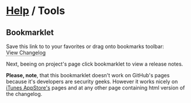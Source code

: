 [Help](..) / Tools
==================

Bookmarklet
-----------

Save this link to to your favorites or drag onto bookmarks toolbar:  
<a href="javascript:location.href='http://allmychanges.com/search/?q=' + encodeURIComponent(location.href)"
   style="text-decoration: none; border-bottom: 1px dotted;"
   onclick="return false">View Changelog</a>

Next, beeing on project's page click bookmarklet to view a release notes.

**Please, note**, that this bookmarklet doesn't work on GitHub's pages because it's developers
are security geeks. However it works nicely on [iTunes AppStore's](https://itunes.apple.com/us/genre/ios/id36?mt=8) pages
and at any other page containing html version of the changelog.

